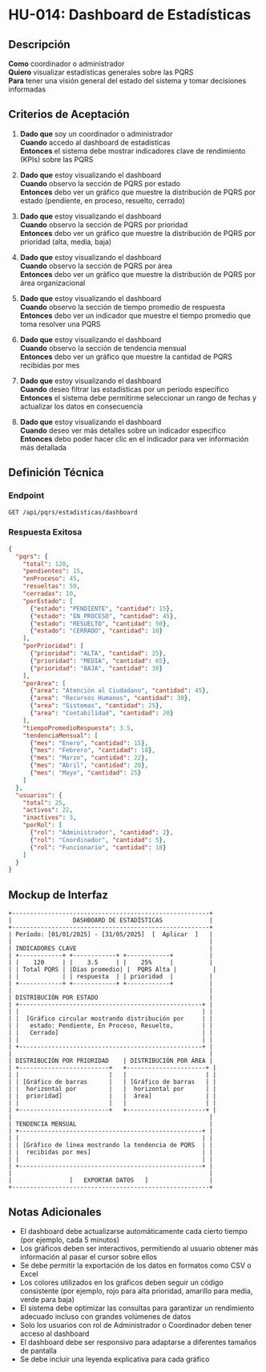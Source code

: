 # HU-014: Dashboard de Estadísticas

## Descripción
**Como** coordinador o administrador  
**Quiero** visualizar estadísticas generales sobre las PQRS  
**Para** tener una visión general del estado del sistema y tomar decisiones informadas

## Criterios de Aceptación

1. **Dado que** soy un coordinador o administrador  
   **Cuando** accedo al dashboard de estadísticas  
   **Entonces** el sistema debe mostrar indicadores clave de rendimiento (KPIs) sobre las PQRS

2. **Dado que** estoy visualizando el dashboard  
   **Cuando** observo la sección de PQRS por estado  
   **Entonces** debo ver un gráfico que muestre la distribución de PQRS por estado (pendiente, en proceso, resuelto, cerrado)

3. **Dado que** estoy visualizando el dashboard  
   **Cuando** observo la sección de PQRS por prioridad  
   **Entonces** debo ver un gráfico que muestre la distribución de PQRS por prioridad (alta, media, baja)

4. **Dado que** estoy visualizando el dashboard  
   **Cuando** observo la sección de PQRS por área  
   **Entonces** debo ver un gráfico que muestre la distribución de PQRS por área organizacional

5. **Dado que** estoy visualizando el dashboard  
   **Cuando** observo la sección de tiempo promedio de respuesta  
   **Entonces** debo ver un indicador que muestre el tiempo promedio que toma resolver una PQRS

6. **Dado que** estoy visualizando el dashboard  
   **Cuando** observo la sección de tendencia mensual  
   **Entonces** debo ver un gráfico que muestre la cantidad de PQRS recibidas por mes

7. **Dado que** estoy visualizando el dashboard  
   **Cuando** deseo filtrar las estadísticas por un período específico  
   **Entonces** el sistema debe permitirme seleccionar un rango de fechas y actualizar los datos en consecuencia

8. **Dado que** estoy visualizando el dashboard  
   **Cuando** deseo ver más detalles sobre un indicador específico  
   **Entonces** debo poder hacer clic en el indicador para ver información más detallada

## Definición Técnica

### Endpoint
```
GET /api/pqrs/estadisticas/dashboard
```

### Respuesta Exitosa
```json
{
  "pqrs": {
    "total": 120,
    "pendientes": 15,
    "enProceso": 45,
    "resueltas": 50,
    "cerradas": 10,
    "porEstado": [
      {"estado": "PENDIENTE", "cantidad": 15},
      {"estado": "EN_PROCESO", "cantidad": 45},
      {"estado": "RESUELTO", "cantidad": 50},
      {"estado": "CERRADO", "cantidad": 10}
    ],
    "porPrioridad": [
      {"prioridad": "ALTA", "cantidad": 25},
      {"prioridad": "MEDIA", "cantidad": 65},
      {"prioridad": "BAJA", "cantidad": 30}
    ],
    "porArea": [
      {"area": "Atención al Ciudadano", "cantidad": 45},
      {"area": "Recursos Humanos", "cantidad": 30},
      {"area": "Sistemas", "cantidad": 25},
      {"area": "Contabilidad", "cantidad": 20}
    ],
    "tiempoPromedioRespuesta": 3.5,
    "tendenciaMensual": [
      {"mes": "Enero", "cantidad": 15},
      {"mes": "Febrero", "cantidad": 18},
      {"mes": "Marzo", "cantidad": 22},
      {"mes": "Abril", "cantidad": 20},
      {"mes": "Mayo", "cantidad": 25}
    ]
  },
  "usuarios": {
    "total": 25,
    "activos": 22,
    "inactivos": 3,
    "porRol": [
      {"rol": "Administrador", "cantidad": 2},
      {"rol": "Coordinador", "cantidad": 5},
      {"rol": "Funcionario", "cantidad": 18}
    ]
  }
}
```

## Mockup de Interfaz

```
+-------------------------------------------------------+
|                 DASHBOARD DE ESTADÍSTICAS             |
+-------------------------------------------------------+
| Período: [01/01/2025] - [31/05/2025]  [  Aplicar  ]   |
|                                                       |
| INDICADORES CLAVE                                     |
| +------------+ +------------+ +------------+          |
| |    120     | |    3.5     | |    25%     |          |
| | Total PQRS | |Días promedio| |  PQRS Alta |          |
| |            | | respuesta  | | prioridad  |          |
| +------------+ +------------+ +------------+          |
|                                                       |
| DISTRIBUCIÓN POR ESTADO                               |
| +---------------------------------------------------+ |
| |                                                   | |
| |  [Gráfico circular mostrando distribución por     | |
| |   estado: Pendiente, En Proceso, Resuelto,        | |
| |   Cerrado]                                        | |
| |                                                   | |
| +---------------------------------------------------+ |
|                                                       |
| DISTRIBUCIÓN POR PRIORIDAD    | DISTRIBUCIÓN POR ÁREA |
| +-------------------------+   +----------------------+ |
| |                         |   |                      | |
| | [Gráfico de barras      |   | [Gráfico de barras   | |
| |  horizontal por         |   |  horizontal por      | |
| |  prioridad]             |   |  área]               | |
| |                         |   |                      | |
| +-------------------------+   +----------------------+ |
|                                                       |
| TENDENCIA MENSUAL                                     |
| +---------------------------------------------------+ |
| |                                                   | |
| | [Gráfico de línea mostrando la tendencia de PQRS  | |
| |  recibidas por mes]                               | |
| |                                                   | |
| +---------------------------------------------------+ |
|                                                       |
|                [   EXPORTAR DATOS   ]                 |
+-------------------------------------------------------+
```

## Notas Adicionales
- El dashboard debe actualizarse automáticamente cada cierto tiempo (por ejemplo, cada 5 minutos)
- Los gráficos deben ser interactivos, permitiendo al usuario obtener más información al pasar el cursor sobre ellos
- Se debe permitir la exportación de los datos en formatos como CSV o Excel
- Los colores utilizados en los gráficos deben seguir un código consistente (por ejemplo, rojo para alta prioridad, amarillo para media, verde para baja)
- El sistema debe optimizar las consultas para garantizar un rendimiento adecuado incluso con grandes volúmenes de datos
- Solo los usuarios con rol de Administrador o Coordinador deben tener acceso al dashboard
- El dashboard debe ser responsivo para adaptarse a diferentes tamaños de pantalla
- Se debe incluir una leyenda explicativa para cada gráfico
